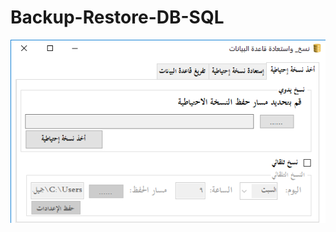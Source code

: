 # Backup-Restore-DB-SQL
![image](https://github.com/YTDark/Backup-Restore-DB-SQL/blob/main/image.png)
